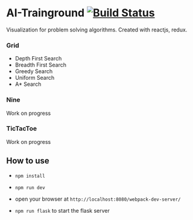 
# AI-Trainground [![Build Status](https://travis-ci.org/han4wluc/ai-trainground.svg?branch=master)](https://travis-ci.org/han4wluc/ai-trainground)
Visualization for problem solving algorithms. Created with reactjs, redux.


### Grid
* Depth First Search
* Breadth First Search
* Greedy Search
* Uniform Search
* A* Search

### Nine
Work on progress

### TicTacToe
Work on progress


## How to use
* `npm install`
* `npm run dev`
* open your browser at `http://localhost:8080/webpack-dev-server/`

* `npm run flask` to start the flask server